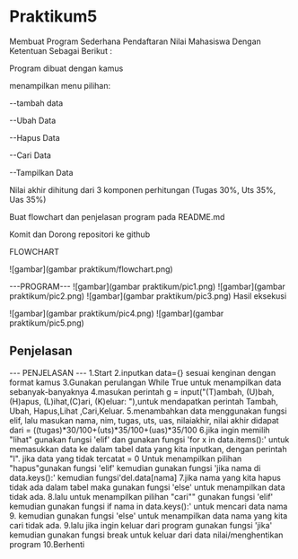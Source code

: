 # Praktikum5
Membuat Program Sederhana Pendaftaran Nilai Mahasiswa Dengan Ketentuan Sebagai Berikut :  <p>

Program dibuat dengan kamus <p>
menampilkan menu pilihan: <p>
--tambah data <p>
--Ubah Data <p>
--Hapus Data <p>
--Cari Data <p>
--Tampilkan Data <p>
Nilai akhir dihitung dari 3 komponen perhitungan (Tugas 30%, Uts 35%, Uas 35%) <p>
Buat flowchart dan penjelasan program pada README.md <p>
Komit dan Dorong repositori ke github <p>
FLOWCHART <P>
![gambar](gambar praktikum/flowchart.png)

---PROGRAM---
![gambar](gambar praktikum/pic1.png)
![gambar](gambar praktikum/pic2.png)
![gambar](gambar praktikum/pic3.png)
Hasil eksekusi <p>
![gambar](gambar praktikum/pic4.png)
![gambar](gambar praktikum/pic5.png)
## Penjelasan
--- PENJELASAN ---
1.Start
2.inputkan data={} sesuai kenginan dengan format kamus
3.Gunakan perulangan While True untuk menampilkan data sebanyak-banyaknya
4.masukan perintah g = input("(T)ambah, (U)bah, (H)apus, (L)ihat,(C)ari, (K)eluar: "),untuk mendapatkan perintah Tambah, Ubah, Hapus,Lihat ,Cari,Keluar.
5.menambahkan data menggunakan fungsi elif, lalu masukan nama, nim, tugas, uts, uas, nilaiakhir, nilai akhir didapat dari = ((tugas)*30/100+(uts)*35/100+(uas)*35/100
6.jika ingin memilih "lihat" gunakan fungsi 'elif' dan gunakan fungsi 'for x in data.items():' untuk memasukkan data ke dalam tabel data yang kita inputkan, dengan perintah "l". jika data yang tidak tercatat = 0
Untuk menampilkan pilihan "hapus"gunakan fungsi 'elif' kemudian gunakan fungsi 'jika nama di data.keys():' kemudian fungsi'del.data[nama] 7.jika nama yang kita hapus tidak ada dalam tabel maka gunakan fungsi 'else' untuk menampilkan data tidak ada.
8.lalu untuk menampilkan pilihan "cari"" gunakan fungsi 'elif' kemudian gunakan fungsi if nama in data.keys():' untuk mencari data nama 9. kemudian gunakan fungsi 'else' untuk menampilkan data nama yang kita cari tidak ada.
9.lalu jika ingin keluar dari program gunakan fungsi 'jika' kemudian gunakan fungsi break untuk keluar dari data nilai/menghentikan program
10.Berhenti